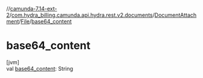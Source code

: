 //[camunda-7.14-ext-2](../../../../index.md)/[com.hydra_billing.camunda.api.hydra.rest.v2.documents](../../index.md)/[DocumentAttachment](../index.md)/[File](index.md)/[base64_content](base64_content.md)

# base64_content

[jvm]\
val [base64_content](base64_content.md): String
